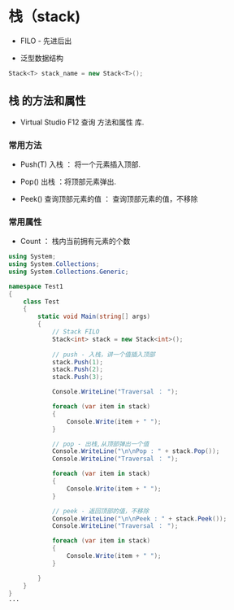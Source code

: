 # 栈（stack)

- FILO - 先进后出

- 泛型数据结构

```C#
Stack<T> stack_name = new Stack<T>();
```

## 栈 的方法和属性

- Virtual Studio F12 查询 方法和属性 库.

### 常用方法

- Push(T) 入栈 ： 将一个元素插入顶部.

- Pop() 出栈 ：将顶部元素弹出.
 
- Peek() 查询顶部元素的值 ： 查询顶部元素的值，不移除

### 常用属性

- Count ： 栈内当前拥有元素的个数

```C#
using System;
using System.Collections;
using System.Collections.Generic;

namespace Test1
{
    class Test
    {
        static void Main(string[] args)
        {
            // Stack FILO
            Stack<int> stack = new Stack<int>();
            
            // push - 入栈，讲一个值插入顶部
            stack.Push(1);
            stack.Push(2);
            stack.Push(3);

            Console.WriteLine("Traversal ： ");

            foreach (var item in stack)
            {
                Console.Write(item + " ");
            }

            // pop - 出栈,从顶部弹出一个值
            Console.WriteLine("\n\nPop : " + stack.Pop());
            Console.WriteLine("Traversal ： ");

            foreach (var item in stack)
            {
                Console.Write(item + " ");
            }

            // peek - 返回顶部的值，不移除
            Console.WriteLine("\n\nPeek : " + stack.Peek());
            Console.WriteLine("Traversal ： ");

            foreach (var item in stack)
            {
                Console.Write(item + " ");
            }

        }
    }
}
···